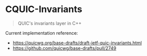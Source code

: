 # CQUIC-Invariants

> QUIC's invariants layer in C++

Current implementation reference:

- https://quicwg.org/base-drafts/draft-ietf-quic-invariants.html
- https://github.com/quicwg/base-drafts/pull/2749

